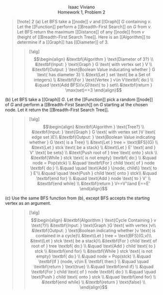 <p align=center>
Isaac Viviano <br>
Homework 1, Problem 2
</p>

>[!note] 2
(a) Let $\text{BFS}$ take a [[node]] $v$ and [[Graph]] $G$ containing $v$. Let the [[Function]] perform a [[Breadth-First Search]] on $G$ from $v$. Let $\text{BFS}$ return the maximum [[Distance]] of any [[node]] from $v$ (height of [[Breadth-First Search Tree]]. Here is an [[Algorithm]] to determine if a [[Graph]] has [[Diameter]] of 3.
>>[!alg]
>>$$\begin{align}
&\textbf{Algorithm } \text{Diameter of 3?} \\
&\textbf{Input: } \text{Graph } G \text{ with vertex set } V \\
&\textbf{Output: } \text{Boolean Value inducating whether } G \text{ has diameter 3} \\
&\text{Let } set \text{ be a Set of integers}  \\
&\textbf{For } \text{Vertex } v\in V\textbf{ do:} \\
&\quad \text{Add BFS}(v,G)\text{ to } set\\
&\textbf{return } \max(set)==3
\end{align}$$
>
(b) Let $\text{BFS}$ take a [[Graph]] $G$. Let the [[Function]] pick a random [[node]] of $G$ and perform a [[Breadth-First Search]] on $G$ starting at the chosen node. Let it return the [[Breadth-First Search Tree]].
>>[!alg]
>>$$\begin{align}
&\textbf{Algorithm } \text{Tree?} \\
&\textbf{Input: } \text{Graph } G \text{ with vertex set }V \text{ edge set }E\\
&\textbf{Output: } \text{Boolean Value indicating whether } G \text{ is a Tree} \\
&\text{Let } tree = \text{BFS}(G) \\
&\text{Let } stck \text{ be a stack} \\
&\text{Let } E' \text{ and } V' \text{ be sets} \\
&\text{Push root of } tree \text{ onto } stck \\ 
&\textbf{While } stck \text{ is not empty} \textbf{ do:} \\
&\quad node = Pop(stck) \\
&\quad \textbf{For } child \text{ of } node \textbf{ do:} \\
&\quad \quad \text{Add } \{node, child\} \text{ to } E'\\
&\quad \quad \text{Push } child \text{ onto } stck\\
&\quad \textbf{end for} \\
&\quad \text{Add } node \text{ to } V' \\
&\textbf{end while} \\
&\textbf{return } V==V'\land E==E'
\end{align}$$
>
(c) Use the same $\text{BFS}$ function from (b), except $\text{BFS}$ accepts the starting vertex as an argument.
>>[!alg]
>>$$\begin{align}
&\textbf{Algorithm } \text{Cycle Containing } v \text{?}\\
&\textbf{Input: } \text{Graph }G \text{ with vertex }v\\
&\textbf{Output: } \text{Boolean indicating whether }v \text{ is contained in a cycle}\\
&\text{Let } tree = \text{BFS}(G,v)\\
&\text{Let } stck \text{ be a stack}\\
&\textbf{For } child \text{ of root of } tree \textbf{ do:} \\
&\quad \text{Add } child \text{ to } stck \\
&\textbf{end for} \\
&\textbf{While } stck \text{ is not empty} \textbf{ do:} \\
&\quad node = Pop(stck) \\
&\quad \textbf{If } (node, v)\in E \textbf{ then:} \\
&\quad \quad \textbf{return } \text{true} \\
&\quad \textbf{end if} \\
&\quad \textbf{For } child \text{ of } node \textbf{ do:} \\
&\quad \quad \text{Push } child \text{ onto } stck \\
&\quad \textbf{end for} \\
&\textbf{end while} \\
&\textbf{return } \text{false} \\
\end{align}$$
